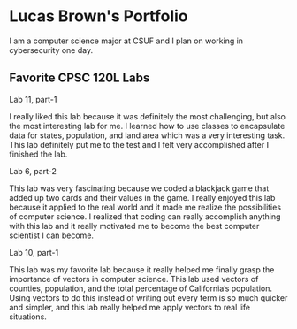 
# Lucas Brown's Portfolio

I am a computer science major at CSUF and I plan on working in cybersecurity one day.


## Favorite CPSC 120L Labs

Lab 11, part-1

I really liked this lab because it was definitely the most challenging, but also the most interesting lab for me. I learned how to use classes to encapsulate data for states, population, and land area which was a very interesting task. This lab definitely put me to the test and I felt very accomplished after I finished the lab.

Lab 6, part-2

This lab was very fascinating because we coded a blackjack game that added up two cards and their values in the game. I really enjoyed this lab because it applied to the real world and it made me realize the possibilities of computer science. I realized that coding can really accomplish anything with this lab and it really motivated me to become the best computer scientist I can become. 

Lab 10, part-1

This lab was my favorite lab because it really helped me finally grasp the importance of vectors in computer science. This lab used vectors of counties, population, and the total percentage of California’s population. Using vectors to do this instead of writing out every term is so much quicker and simpler, and this lab really helped me apply vectors to real life situations. 
